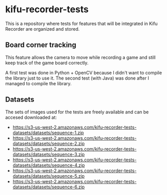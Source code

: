 # kifu-recorder-tests
This is a repository where tests for features that will be integrated in Kifu
Recorder are organized and stored.

## Board corner tracking
This feature allows the camera to move while recording a game and still keep
track of the game board correctly.

A first test was done in Python + OpenCV because I didn't want to compile the
library just to use it. The second test (with Java) was done after I managed
to compile the library.

## Datasets
The sets of images used for the tests are freely available and can be accesed
downloaded at:

- https://s3-us-west-2.amazonaws.com/kifu-recorder-tests-datasets/datasets/sequence-1.zip
- https://s3-us-west-2.amazonaws.com/kifu-recorder-tests-datasets/datasets/sequence-2.zip
- https://s3-us-west-2.amazonaws.com/kifu-recorder-tests-datasets/datasets/sequence-3.zip
- https://s3-us-west-2.amazonaws.com/kifu-recorder-tests-datasets/datasets/sequence-4.zip
- https://s3-us-west-2.amazonaws.com/kifu-recorder-tests-datasets/datasets/sequence-5.zip
- https://s3-us-west-2.amazonaws.com/kifu-recorder-tests-datasets/datasets/sequence-6.zip
